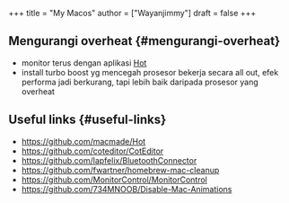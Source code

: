 +++
title = "My Macos"
author = ["Wayanjimmy"]
draft = false
+++

## Mengurangi overheat {#mengurangi-overheat}

-   monitor terus dengan aplikasi [Hot](https://github.com/macmade/Hot)
-   install turbo boost yg mencegah prosesor bekerja secara all out, efek performa jadi berkurang, tapi lebih baik daripada prosesor yang overheat


## Useful links {#useful-links}

-   <https://github.com/macmade/Hot>
-   <https://github.com/coteditor/CotEditor>
-   <https://github.com/lapfelix/BluetoothConnector>
-   <https://github.com/fwartner/homebrew-mac-cleanup>
-   <https://github.com/MonitorControl/MonitorControl>
-   <https://github.com/734MNOOB/Disable-Mac-Animations>

